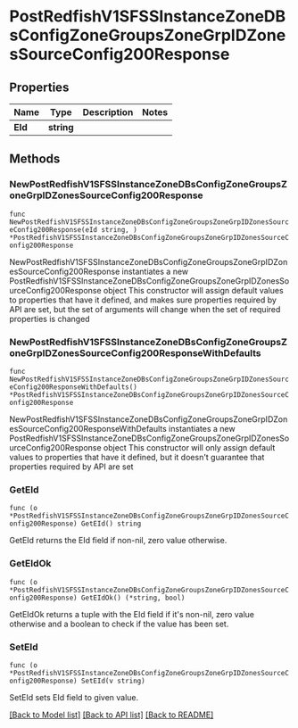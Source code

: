 # PostRedfishV1SFSSInstanceZoneDBsConfigZoneGroupsZoneGrpIDZonesSourceConfig200Response

## Properties

Name | Type | Description | Notes
------------ | ------------- | ------------- | -------------
**EId** | **string** |  | 

## Methods

### NewPostRedfishV1SFSSInstanceZoneDBsConfigZoneGroupsZoneGrpIDZonesSourceConfig200Response

`func NewPostRedfishV1SFSSInstanceZoneDBsConfigZoneGroupsZoneGrpIDZonesSourceConfig200Response(eId string, ) *PostRedfishV1SFSSInstanceZoneDBsConfigZoneGroupsZoneGrpIDZonesSourceConfig200Response`

NewPostRedfishV1SFSSInstanceZoneDBsConfigZoneGroupsZoneGrpIDZonesSourceConfig200Response instantiates a new PostRedfishV1SFSSInstanceZoneDBsConfigZoneGroupsZoneGrpIDZonesSourceConfig200Response object
This constructor will assign default values to properties that have it defined,
and makes sure properties required by API are set, but the set of arguments
will change when the set of required properties is changed

### NewPostRedfishV1SFSSInstanceZoneDBsConfigZoneGroupsZoneGrpIDZonesSourceConfig200ResponseWithDefaults

`func NewPostRedfishV1SFSSInstanceZoneDBsConfigZoneGroupsZoneGrpIDZonesSourceConfig200ResponseWithDefaults() *PostRedfishV1SFSSInstanceZoneDBsConfigZoneGroupsZoneGrpIDZonesSourceConfig200Response`

NewPostRedfishV1SFSSInstanceZoneDBsConfigZoneGroupsZoneGrpIDZonesSourceConfig200ResponseWithDefaults instantiates a new PostRedfishV1SFSSInstanceZoneDBsConfigZoneGroupsZoneGrpIDZonesSourceConfig200Response object
This constructor will only assign default values to properties that have it defined,
but it doesn't guarantee that properties required by API are set

### GetEId

`func (o *PostRedfishV1SFSSInstanceZoneDBsConfigZoneGroupsZoneGrpIDZonesSourceConfig200Response) GetEId() string`

GetEId returns the EId field if non-nil, zero value otherwise.

### GetEIdOk

`func (o *PostRedfishV1SFSSInstanceZoneDBsConfigZoneGroupsZoneGrpIDZonesSourceConfig200Response) GetEIdOk() (*string, bool)`

GetEIdOk returns a tuple with the EId field if it's non-nil, zero value otherwise
and a boolean to check if the value has been set.

### SetEId

`func (o *PostRedfishV1SFSSInstanceZoneDBsConfigZoneGroupsZoneGrpIDZonesSourceConfig200Response) SetEId(v string)`

SetEId sets EId field to given value.



[[Back to Model list]](../README.md#documentation-for-models) [[Back to API list]](../README.md#documentation-for-api-endpoints) [[Back to README]](../README.md)


